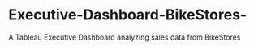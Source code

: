 # Executive-Dashboard-BikeStores-
A Tableau Executive Dashboard analyzing sales data from BikeStores
